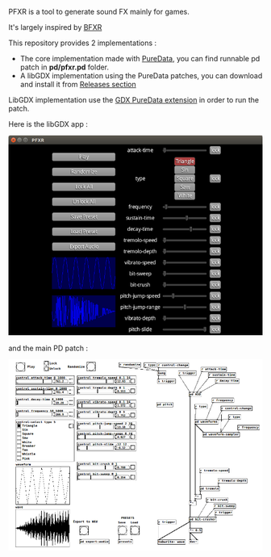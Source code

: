 
PFXR is a tool to generate sound FX mainly for games.

It's largely inspired by [BFXR](https://www.bfxr.net/)

This repository provides 2 implementations : 

* The core implementation made with [PureData](https://puredata.info/), you can find runnable pd patch in **pd/pfxr.pd** folder.
* A libGDX implementation using the PureData patches, you can download and install it from [Releases section](https://github.com/mgsx-dev/pfxr/releases)

LibGDX implementation use the [GDX PureData extension](https://github.com/mgsx-dev/gdx-pd) in order to run the patch.

Here is the libGDX app :

![PD patch](images/pfxr.png)

and the main PD patch :

![PD patch](images/pd.png)

